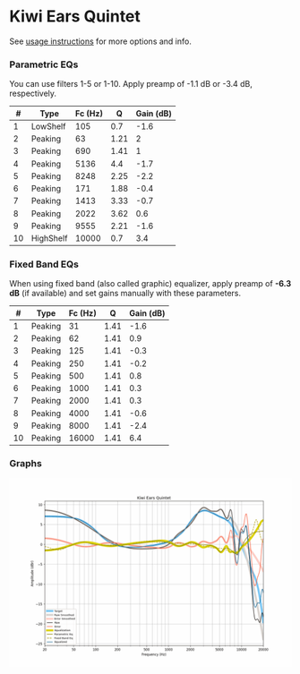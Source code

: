 # Kiwi Ears Quintet
See [usage instructions](https://github.com/jaakkopasanen/AutoEq#usage) for more options and info.

### Parametric EQs
You can use filters 1-5 or 1-10. Apply preamp of -1.1 dB or -3.4 dB, respectively.

|   # | Type      |   Fc (Hz) |    Q |   Gain (dB) |
|-----|-----------|-----------|------|-------------|
|   1 | LowShelf  |       105 | 0.7  |        -1.6 |
|   2 | Peaking   |        63 | 1.21 |         2   |
|   3 | Peaking   |       690 | 1.41 |         1   |
|   4 | Peaking   |      5136 | 4.4  |        -1.7 |
|   5 | Peaking   |      8248 | 2.25 |        -2.2 |
|   6 | Peaking   |       171 | 1.88 |        -0.4 |
|   7 | Peaking   |      1413 | 3.33 |        -0.7 |
|   8 | Peaking   |      2022 | 3.62 |         0.6 |
|   9 | Peaking   |      9555 | 2.21 |        -1.6 |
|  10 | HighShelf |     10000 | 0.7  |         3.4 |

### Fixed Band EQs
When using fixed band (also called graphic) equalizer, apply preamp of **-6.3 dB** (if available) and set gains manually with these parameters.

|   # | Type    |   Fc (Hz) |    Q |   Gain (dB) |
|-----|---------|-----------|------|-------------|
|   1 | Peaking |        31 | 1.41 |        -1.6 |
|   2 | Peaking |        62 | 1.41 |         0.9 |
|   3 | Peaking |       125 | 1.41 |        -0.3 |
|   4 | Peaking |       250 | 1.41 |        -0.2 |
|   5 | Peaking |       500 | 1.41 |         0.8 |
|   6 | Peaking |      1000 | 1.41 |         0.3 |
|   7 | Peaking |      2000 | 1.41 |         0.3 |
|   8 | Peaking |      4000 | 1.41 |        -0.6 |
|   9 | Peaking |      8000 | 1.41 |        -2.4 |
|  10 | Peaking |     16000 | 1.41 |         6.4 |

### Graphs
![](./Kiwi%20Ears%20Quintet.png)
